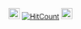 <div id="profile-views-badge" align="center">
 
<img src="https://emoji.discord.st/emojis/768b108d-274f-4f44-a634-8477b16efce7.gif" width="22">  [![HitCount](https://hits.dwyl.com/mdnuruzzamanKALLOL/Beecrowd_Judge.svg?style=flat-square)](http://hits.dwyl.com/mdnuruzzamanKALLOL/Beecrowd_Judge)  <img src="https://emoji.discord.st/emojis/768b108d-274f-4f44-a634-8477b16efce7.gif" width="22">
 
</div>
